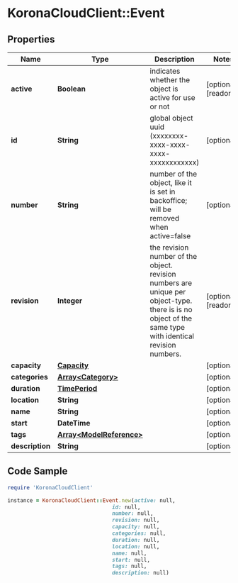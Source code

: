 # KoronaCloudClient::Event

## Properties

Name | Type | Description | Notes
------------ | ------------- | ------------- | -------------
**active** | **Boolean** | indicates whether the object is active for use or not | [optional] [readonly] 
**id** | **String** | global object uuid (xxxxxxxx-xxxx-xxxx-xxxx-xxxxxxxxxxxx) | [optional] 
**number** | **String** | number of the object, like it is set in backoffice; will be removed when active&#x3D;false | [optional] 
**revision** | **Integer** | the revision number of the object. revision numbers are unique per object-type. there is is no object of the same type with identical revision numbers. | [optional] [readonly] 
**capacity** | [**Capacity**](Capacity.md) |  | [optional] 
**categories** | [**Array&lt;Category&gt;**](Category.md) |  | [optional] 
**duration** | [**TimePeriod**](TimePeriod.md) |  | [optional] 
**location** | **String** |  | [optional] 
**name** | **String** |  | [optional] 
**start** | **DateTime** |  | [optional] 
**tags** | [**Array&lt;ModelReference&gt;**](ModelReference.md) |  | [optional] 
**description** | **String** |  | [optional] 

## Code Sample

```ruby
require 'KoronaCloudClient'

instance = KoronaCloudClient::Event.new(active: null,
                                 id: null,
                                 number: null,
                                 revision: null,
                                 capacity: null,
                                 categories: null,
                                 duration: null,
                                 location: null,
                                 name: null,
                                 start: null,
                                 tags: null,
                                 description: null)
```


